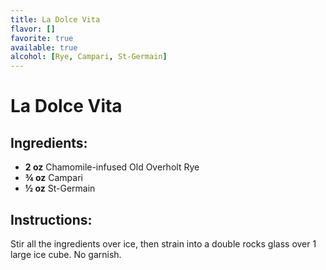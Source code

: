 ```yaml
---
title: La Dolce Vita
flavor: []
favorite: true
available: true
alcohol: [Rye, Campari, St-Germain]
---
```

# La Dolce Vita

## Ingredients:
- **2 oz** Chamomile-infused Old Overholt Rye
- **¾ oz** Campari
- **½ oz** St-Germain

## Instructions:
Stir all the ingredients over ice, then strain into a double rocks glass over 1 large ice cube. No garnish.




